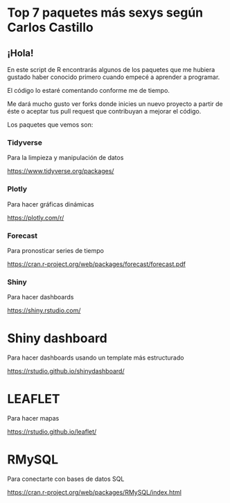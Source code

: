 # Top 7 paquetes más sexys según Carlos Castillo


## ¡Hola!

En este script de R encontrarás algunos de los paquetes que me hubiera gustado haber conocido primero cuando empecé a aprender a programar. 

El código lo estaré comentando conforme me de tiempo. 

Me dará mucho gusto ver forks donde inicies un nuevo proyecto a partir de éste o aceptar tus pull request que contribuyan a mejorar el código.

Los paquetes que vemos son:

### Tidyverse 

Para la limpieza y manipulación de datos

https://www.tidyverse.org/packages/

### Plotly

Para hacer gráficas dinámicas

https://plotly.com/r/

### Forecast

Para pronosticar series de tiempo

https://cran.r-project.org/web/packages/forecast/forecast.pdf

### Shiny

Para hacer dashboards

https://shiny.rstudio.com/

# Shiny dashboard

Para hacer dashboards usando un template más estructurado

https://rstudio.github.io/shinydashboard/

# LEAFLET

Para hacer mapas

https://rstudio.github.io/leaflet/

# RMySQL

Para conectarte con bases de datos SQL

https://cran.r-project.org/web/packages/RMySQL/index.html

